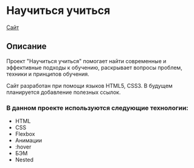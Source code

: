 # Научиться учиться
[Сайт](https://parfion.github.io/how-to-learn/)

## Описание
Проект "Научиться учиться" помогает найти современные и эффективные подходы к обучению, раскрывает вопросы проблем, техники и принципов обучения.

Сайт разработан при помощи языков HTML5, CSS3. 
В будущем планируется добавление полезных ссылок.

### В данном проекте используются следующие технологии:
- HTML
- CSS
- Flexbox
- Анимации
- :hover
- БЭМ
- Nested
